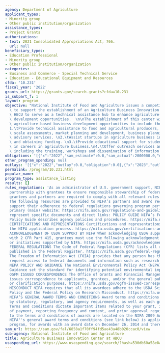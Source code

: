 ```yaml
---
agency: Department of Agriculture
applicant_types:
- Minority group
- Other public institution/organization
assistance_types:
- Project Grants
authorizations:
- text: 2021 Consolidated Appropriations Act, 766.
  url: null
beneficiary_types:
- Education Professional
- Minority group
- Other public institution/organization
categories:
- Business and Commerce - Special Technical Service
- Education - Educational Equipment and Resources
cfda: '10.231'
fiscal_year: '2022'
grants_url: https://grants.gov/search-grants?cfda=10.231
is_subpart_f: 1
layout: program
objective: "National Institute of Food and Agriculture issues a competitive grant\
  \ to support the establishment of an Agriculture Business Innovation Center at a\
  \ HBCU to serve as a technical assistance hub to enhance agriculture-based business\
  \ development opportunities.  \n\nThe establishment of this center will enhance\
  \ agriculture-based business development opportunities to include the following:\n\
  1.\tProvide technical assistance to food and agricultural producers, including production\
  \ scale assessments, market planning and development, business planning, and other\
  \ advisory services. \n2.\tAssist startups in agriculture business including planning\
  \ and obtaining funding. \n3.\tProvide educational support for students interested\
  \ in careers in agriculture business.\n4.\tOffer outreach services and activities,\
  \ including the training, workshops and dissemination of information and materials."
obligations: '[{"x":"2022","sam_estimate":0.0,"sam_actual":2000000.0,"usa_spending_actual":0.0},{"x":"2023","sam_estimate":0.0,"sam_actual":0.0,"usa_spending_actual":0.0},{"x":"2024","sam_estimate":2000000.0,"sam_actual":0.0,"usa_spending_actual":0.0}]'
other_program_spending: null
outlays: '[{"x":"2022","outlay":0.0,"obligation":0.0},{"x":"2023","outlay":0.0,"obligation":0.0},{"x":"2024","outlay":0.0,"obligation":0.0}]'
permalink: /program/10.231.html
popular_name: ''
program_type: assistance_listing
results: []
rules_regulations: 'As an administrator of U.S. government support, NIFA works in
  partnership with grantees to ensure responsible stewardship of federal funds. Our
  grantees and partners are required to comply with all relevant rules and regulations.
  The following resources are provided to NIFA’s partners and award recipients to
  support their adherence to federal regulations governing program performance: NIFA’s
  primary (main) website: https://nifa.usda.gov/regulations-and-guidelines The following
  represent specific documents and direct links: POLICY GUIDE NIFA’s Federal Assistance
  Policy Guide describes agency policies and procedures. https://nifa.usda.gov/policy-guide
  CERTIFICATIONS AND REPRESENTATIONS Certifications and representations provided through
  the NIFA application process. https://nifa.usda.gov/certifications-and-representations
  ACKNOWLEDGEMENT OF USDA SUPPORT BY NIFA When acknowledging USDA support in accordance
  with 2 CFR Part 415, grantees must use the following acknowledgement for all projects
  or initiatives supported by NIFA. https://nifa.usda.gov/acknowledgment-usda-support-nifa
  FEDERAL REGULATIONS The Code of Federal Regulations (CFR) lists all regulations
  published in the Federal Register. https://nifa.usda.gov/federal-regulations FOIA
  The Freedom of Information Act (FOIA) provides that any person has the right to
  request access to federal documents and information such as research data. https://nifa.usda.gov/foia
  NEPA POLICY AND GUIDANCE The National Environmental Policy Act (NEPA) Policy and
  Guidance set the standard for identifying potential environmental impacts. https://nifa.usda.gov/nepa-policy-and-guidance
  OGFM ISSUED CORRESPONDENCE The Office of Grants and Financial Management occasionally
  issues correspondence to applicants, grantees, and/or the general public for informational
  or clarification purposes. https://nifa.usda.gov/ogfm-issued-correspondence RESEARCH
  MISCONDUCT NIFA requires that all its awardees adhere to the USDA Scientific Integrity
  Policy and the Federal Policy on Research Misconduct. https://nifa.usda.gov/research-misconduct
  NIFA’S GENERAL AWARD TERMS AND CONDITIONS Award terms and conditions are determined
  by statutory, regulatory, and agency requirements, as well as each grant’s circumstances.
  Terms and conditions dictate important items related to your grant, including method
  of payment, reporting frequency and content, and prior approval requirements. References
  to the terms and conditions of awards are located on the NIFA 2009 Award Fact Sheet.
  NIFA''s general award terms and conditions (see link below) is applicable to this
  program, for awards with an award date on December 26, 2014 and thereafter. https://nifa.usda.gov/resource/nifa-general-terms-and-conditions-grants-and-cooperative-agreements-october-2016.'
sam_url: https://sam.gov/fal/6858a1f70ff94fd5ae43a48b020ccac0/view
sub-agency: National Institute of Food and Agriculture
title: Agriculture Business Innovation Center at HBCU
usaspending_url: https://www.usaspending.gov/search/?hash=530db60a58e8a40aa8baa3e26847e07a
---
```


